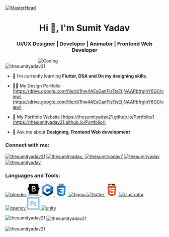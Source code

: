 [![MasterHead](https://mayvenstudios.com/wp-content/uploads/designers-vs-developers.jpg)](https://rishavchanda.io)
<h1 align="center">Hi 👋, I'm Sumit Yadav</h1>
<h3 align="center">UI/UX Designer | Developer | Animator | Frontend Web Developer</h3>
<img align="right" alt="Coding" width = "400" src="https://mir-s3-cdn-cf.behance.net/project_modules/max_1200/06f21a161921919.63cd7887d0a70.gif">
<p align="left"> <img src="https://komarev.com/ghpvc/?username=thesumityadav21&label=Profile%20views&color=0e75b6&style=flat" alt="thesumityadav21" /> </p>

- 🌱 I’m currently learning **Flutter, DSA and On my designing skills.**

- 👨‍💻 My Design Portfolio [https://drive.google.com/file/d/1hw4AEsGanFisTtsEtjNAAPbfrgInY6G0/view](https://drive.google.com/file/d/1hw4AEsGanFisTtsEtjNAAPbfrgInY6G0/view)

- 📝 My Portfolio Website [https://thesumityadav21.github.io/Portfolio/](https://thesumityadav21.github.io/Portfolio/)

- 💬 Ask me about **Designing, Frontend Web development**

<h3 align="left">Connect with me:</h3>
<p align="left">
<a href="https://linkedin.com/in/thesumityadav21" target="blank"><img align="center" src="https://raw.githubusercontent.com/rahuldkjain/github-profile-readme-generator/master/src/images/icons/Social/linked-in-alt.svg" alt="thesumityadav21" height="30" width="40" /></a>
<a href="https://instagram.com/thesumityadav_" target="blank"><img align="center" src="https://raw.githubusercontent.com/rahuldkjain/github-profile-readme-generator/master/src/images/icons/Social/instagram.svg" alt="thesumityadav_" height="30" width="40" /></a>
<a href="https://www.codechef.com/users/thesumityadav7" target="blank"><img align="center" src="https://cdn.jsdelivr.net/npm/simple-icons@3.1.0/icons/codechef.svg" alt="thesumityadav7" height="30" width="40" /></a>
<a href="https://www.leetcode.com/thesumityadav" target="blank"><img align="center" src="https://raw.githubusercontent.com/rahuldkjain/github-profile-readme-generator/master/src/images/icons/Social/leet-code.svg" alt="thesumityadav" height="30" width="40" /></a>
<a href="https://auth.geeksforgeeks.org/user/thesumityadav" target="blank"><img align="center" src="https://raw.githubusercontent.com/rahuldkjain/github-profile-readme-generator/master/src/images/icons/Social/geeks-for-geeks.svg" alt="thesumityadav" height="30" width="40" /></a>
</p>

<h3 align="left">Languages and Tools:</h3>
<p align="left"> <a href="https://www.blender.org/" target="_blank" rel="noreferrer"> <img src="https://download.blender.org/branding/community/blender_community_badge_white.svg" alt="blender" width="40" height="40"/> </a> <a href="https://getbootstrap.com" target="_blank" rel="noreferrer"> <img src="https://raw.githubusercontent.com/devicons/devicon/master/icons/bootstrap/bootstrap-plain-wordmark.svg" alt="bootstrap" width="40" height="40"/> </a> <a href="https://www.w3schools.com/cpp/" target="_blank" rel="noreferrer"> <img src="https://raw.githubusercontent.com/devicons/devicon/master/icons/cplusplus/cplusplus-original.svg" alt="cplusplus" width="40" height="40"/> </a> <a href="https://www.w3schools.com/css/" target="_blank" rel="noreferrer"> <img src="https://raw.githubusercontent.com/devicons/devicon/master/icons/css3/css3-original-wordmark.svg" alt="css3" width="40" height="40"/> </a> <a href="https://www.figma.com/" target="_blank" rel="noreferrer"> <img src="https://www.vectorlogo.zone/logos/figma/figma-icon.svg" alt="figma" width="40" height="40"/> </a> <a href="https://flutter.dev" target="_blank" rel="noreferrer"> <img src="https://www.vectorlogo.zone/logos/flutterio/flutterio-icon.svg" alt="flutter" width="40" height="40"/> </a> <a href="https://www.w3.org/html/" target="_blank" rel="noreferrer"> <img src="https://raw.githubusercontent.com/devicons/devicon/master/icons/html5/html5-original-wordmark.svg" alt="html5" width="40" height="40"/> </a> <a href="https://www.adobe.com/in/products/illustrator.html" target="_blank" rel="noreferrer"> <img src="https://www.vectorlogo.zone/logos/adobe_illustrator/adobe_illustrator-icon.svg" alt="illustrator" width="40" height="40"/> </a> <a href="https://opencv.org/" target="_blank" rel="noreferrer"> <img src="https://www.vectorlogo.zone/logos/opencv/opencv-icon.svg" alt="opencv" width="40" height="40"/> </a> <a href="https://www.photoshop.com/en" target="_blank" rel="noreferrer"> <img src="https://raw.githubusercontent.com/devicons/devicon/master/icons/photoshop/photoshop-line.svg" alt="photoshop" width="40" height="40"/> </a> <a href="https://unity.com/" target="_blank" rel="noreferrer"> <img src="https://www.vectorlogo.zone/logos/unity3d/unity3d-icon.svg" alt="unity" width="40" height="40"/> </a> </p>

<p><img align="left" src="https://github-readme-stats.vercel.app/api/top-langs?username=thesumityadav21&show_icons=true&locale=en&layout=compact" alt="thesumityadav21" /></p>

<p>&nbsp;<img align="center" src="https://github-readme-stats.vercel.app/api?username=thesumityadav21&show_icons=true&locale=en" alt="thesumityadav21" /></p>

<p><img align="center" src="https://github-readme-streak-stats.herokuapp.com/?user=thesumityadav21&" alt="thesumityadav21" /></p>
